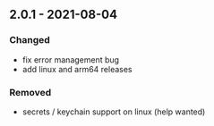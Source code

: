 ## 2.0.1 - 2021-08-04

### Changed

- fix error management bug
- add linux and arm64 releases

### Removed

- secrets / keychain support on linux (help wanted)

